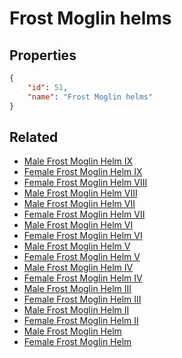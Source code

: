# Frost Moglin helms

<no description available>

## Properties

```json
{
    "id": 51,
    "name": "Frost Moglin helms"
}
```

## Related

- [Male Frost Moglin Helm IX](../items/13139-male-frost-moglin-helm-ix.md)
- [Female Frost Moglin Helm IX](../items/13142-female-frost-moglin-helm-ix.md)
- [Female Frost Moglin Helm VIII](../items/13141-female-frost-moglin-helm-viii.md)
- [Male Frost Moglin Helm VIII](../items/13138-male-frost-moglin-helm-viii.md)
- [Male Frost Moglin Helm VII](../items/13137-male-frost-moglin-helm-vii.md)
- [Female Frost Moglin Helm VII](../items/13140-female-frost-moglin-helm-vii.md)
- [Male Frost Moglin Helm VI](../items/2083-male-frost-moglin-helm-vi.md)
- [Female Frost Moglin Helm VI](../items/2084-female-frost-moglin-helm-vi.md)
- [Male Frost Moglin Helm V](../items/2081-male-frost-moglin-helm-v.md)
- [Female Frost Moglin Helm V](../items/2082-female-frost-moglin-helm-v.md)
- [Male Frost Moglin Helm IV](../items/2079-male-frost-moglin-helm-iv.md)
- [Female Frost Moglin Helm IV](../items/2080-female-frost-moglin-helm-iv.md)
- [Male Frost Moglin Helm III](../items/2077-male-frost-moglin-helm-iii.md)
- [Female Frost Moglin Helm III](../items/2078-female-frost-moglin-helm-iii.md)
- [Male Frost Moglin Helm II](../items/2075-male-frost-moglin-helm-ii.md)
- [Female Frost Moglin Helm II](../items/2076-female-frost-moglin-helm-ii.md)
- [Male Frost Moglin Helm](../items/2073-male-frost-moglin-helm.md)
- [Female Frost Moglin Helm](../items/2074-female-frost-moglin-helm.md)

